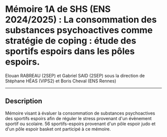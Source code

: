 # Mémoire 1A de SHS (ENS 2024/2025) : La consommation des substances psychoactives comme stratégie de coping : étude des sportifs espoirs dans les pôles espoirs.

Elouan RABREAU (2SEP) et Gabriel SAID (2SEP) sous la direction de Stéphane HÉAS (VIPS2) et Boris Cheval (ENS Rennes)

---

## Description
Mémoire visant à évaluer la consommation de substances psychoactives des sportifs espoirs afin de réguler le stress provenant d'un évènement sportif ou scolaire. 56 sportifs-espoirs provenant d'un pôle espoir judo et d'un pôle espoir basket ont participé à ce mémoire. 
